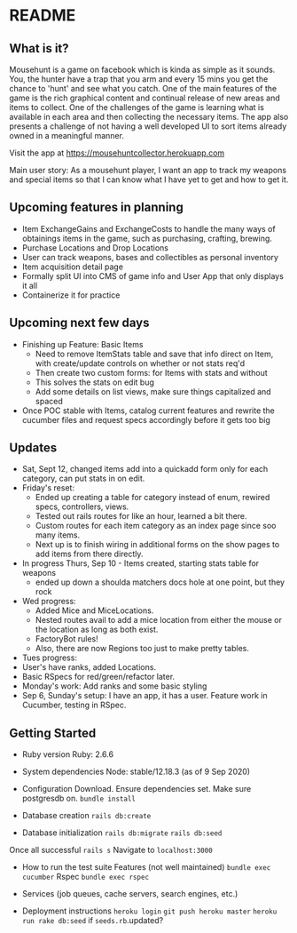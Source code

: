 # README
## What is it?
Mousehunt is a game on facebook which is kinda as simple as it sounds. You, the hunter have a trap that you arm and every 15 mins you get the chance to 'hunt' and see what you catch. One of the main features of the game is the rich graphical content and continual release of new areas and items to collect. One of the challenges of the game is learning what is available in each area and then collecting the necessary items. The app also presents a challenge of not having a well developed UI to sort items already owned in a meaningful manner.

Visit the app at <a href="https://mousehuntcollector.herokuapp.com">https://mousehuntcollector.herokuapp.com</a>

Main user story: As a mousehunt player, I want an app to track my weapons and special items so that I can know what I have yet to get and how to get it.

## Upcoming features in planning
- Item ExchangeGains and ExchangeCosts to handle the many ways of obtainings items in the game, such as purchasing, crafting, brewing.
- Purchase Locations and Drop Locations
- User can track weapons, bases and collectibles as personal inventory
- Item acquisition detail page
- Formally split UI into CMS of game info and User App that only displays it all
- Containerize it for practice


## Upcoming next few days
- Finishing up Feature: Basic Items
  - Need to remove ItemStats table and save that info direct on Item, with create/update controls on whether or not stats req'd
  - Then create two custom forms: for Items with stats and without
  - This solves the stats on edit bug
  - Add some details on list views, make sure things capitalized and spaced
- Once POC stable with Items, catalog current features and rewrite the cucumber files and request specs accordingly before it gets too big

## Updates
  - Sat, Sept 12, changed items add into a quickadd form only for each category, can put stats in on edit.
  - Friday's reset: 
    - Ended up creating a table for category instead of enum, rewired specs, controllers, views. 
    - Tested out rails routes for like an hour, learned a bit there. 
    - Custom routes for each item category as an index page since soo many items. 
    - Next up is to finish wiring in additional forms on the show pages to add items from there directly.
  - In progress Thurs, Sep 10 - Items created, starting stats table for weapons
    - ended up down a shoulda matchers docs hole at one point, but they rock
  - Wed progress: 
    - Added Mice and MiceLocations. 
    - Nested routes avail to add a mice location from either the mouse or the location as long as both exist. 
    - FactoryBot rules! 
    - Also, there are now Regions too just to make pretty tables.
  - Tues progress: 
   - User's have ranks, added Locations. 
   - Basic RSpecs for red/green/refactor later. 
  - Monday's work: Add ranks and some basic styling
  - Sep 6, Sunday's setup: I have an app, it has a user. Feature work in Cucumber, testing in RSpec.
  


## Getting Started
* Ruby version
Ruby: 2.6.6

* System dependencies
Node: stable/12.18.3 (as of 9 Sep 2020)

* Configuration
Download.
Ensure dependencies set.
Make sure postgresdb on.
`bundle install`

* Database creation
`rails db:create`

* Database initialization
`rails db:migrate`
`rails db:seed`

Once all successful
`rails s`
Navigate to `localhost:3000`

* How to run the test suite
Features (not well maintained) `bundle exec cucumber`
Rspec `bundle exec rspec`

* Services (job queues, cache servers, search engines, etc.)

* Deployment instructions
`heroku login`
`git push heroku master`
`heroku run rake db:seed` if `seeds.rb`.updated?
